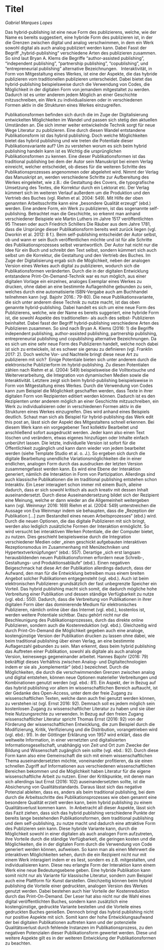 # Titel
*Gabriel Marques Lopes*

Das hybrid-publishing ist eine neue Form des publizierens, welche, wie der Name es bereits suggestiert, eine hybride Form des publizieren ist, in der die Grenzen zwischen digital und analog verschwimmen, in dem ein Werk sowohl digital als auch analog publiziert werden kann. Dabei Fasst der Begriff „hybrid-publishing“ verschiedene Arten des publizieren zusammen. So sind laut Bryan A. Klems die Begriffe “author-assisted publishing”, “independent publishing”, “partnership publishing”, “copublishing”, und “entrepreneurial publishing” alternative Bezeichnungen.   Interaktivität, in Form von Mitgestaltung eines Werkes, ist eine der Aspekte, die das hybride publizieren vom traditionellen publizieren unterscheidet. Dabei bietet das hybrid-publishing beispielsweise durch die Verwendung von Codes, die Möglichkeit in der digitalen Form von jemandem mitgestaltet zu werden. Dadurch ist es unter anderem jedem Möglich an einer Geschichte mitzuschreiben, ein Werk zu individualisieren oder in verschiedenen Formen aktiv in die Strukturen eines Werkes einzugreifen.

Publikationsformen befinden sich durch die im Zuge der Digitalisierung entwickelten Möglichkeiten im Wandel und passen sich stetig den aktuellen Umständen an. Die sich immer weiter entwickelnde Technik sorgt für neue Wege Literatur zu publizieren. Eine durch diesen Wandel entstandene Publikationsform ist das hybrid publishing. Doch welche Möglichkeiten bietet das hybrid publishing und wie treten die Potentiale dieser Publikationsvariante auf? Um zu verstehen worum es sich beim hybrid publishing handeln kann ist es Wichtig die ursprünglichen Publikationsformen zu kennen.
Eine dieser Publikationsformen ist das traditional publishing bei dem der Autor sein Manuskript bei einem Verlag einreicht, welcher entscheidet, ob dieses für die weiteren Schritte des Publikationsprozesses angenommen oder abgelehnt wird. Nimmt der Verlag das Manuskript an, werden verschiedene Schritte zur Aufbereitung des Werkes eingeleitet, wie z.B.: die Gestaltung des Covers, die typografische Umsetzung des Textes, die Korrektur durch ein Lektorat etc. Der Verlag kümmert sich im weiteren Verlauf außerdem um die Produktion und den Vertrieb des Buches (vgl. Riehm et al. 2004: 549). Mit Hilfe der oben genannten Arbeitsschritte kann eine „besondere Qualität erzeugt“ (ebd.) werden. Eine andere Form, ein Werk zu publizieren, ist das sogenannte self-publishing. Betrachtet man die Geschichte, so erkennt man anhand verschiedener Beispiele wie Martin Luthers im Jahre 1517 veröffentlichten 95 Thesen oder auch Friedrich Schillers Die Räuber aus dem Jahre 1781, dass die Ursprünge dieser Publikationsform bereits weit zurück liegen (vgl. Dworkin et al. 2012: 8 f.). Beim self-publishing entscheidet der Autor selbst, ob und wann er sein Buch veröffentlichen möchte und ist für alle Schritte des Publikationsprozesses selbst verantwortlich. Der Autor hat nicht nur die Idee für ein Buch und schreibt den Text selbst, sondern kümmert sich auch selbst um die Korrektur, die Gestaltung und den Vertrieb des Buches. Im Zuge der Digitalisierung ergab sich die Möglichkeit, neben der analogen Version eines Werkes auch digital zu publizieren, wodurch sich die Publikationsformen veränderten. Durch die in der digitalen Entwicklung entstandene Print-On-Demand-Technik war es nun möglich, aus einer digitalen Vorlage ein einzelnes, analoges Exemplar eines Werkes zu drucken, ohne dabei an eine bestimmte Auflagenhöhe gebunden zu sein, welches durch eine automatisierte ISBN-Vergabe auch am Buchhandel teilnehmen kann (vgl. Bajohr 2016.: 79-80). Die neue Publikationsvariante, die sich unter anderem diese Technik zu nutze macht, ist das oben genannte hybrid-publishing. Dabei handelt es sich um eine neue Form des Publizierens, welche, wie der Name es bereits suggeriert, eine hybride Form ist, die sowohl Aspekte des traditionellen- als auch des selbst- Publizieren beinhaltet. Dabei fasst der Begriff hybrid-publishing verschiedene Arten des Publizieren zusammen. So sind nach Bryan A. Klems (2016: 1) die Begriffe independent publishing, author-assisted publishing, partnership publishing, entrepreneurial publishing und copublishing alternative Bezeichnungen. Da es sich um eine sehr neue Form des Publizieren handelt, welche noch dabei ist sich zu entwickeln, ist es schwer sie genau zu definieren (vgl. Franklin 2017: 2). Doch welche Vor- und Nachteile bringt diese neue Art zu publizieren mit sich?  Einige Potentiale bieten sich unter anderem durch die elektronische Publizierform im hybrid-publishing. Zu diesen Potentialen zählen nach Riehm et al. (2004: 549) beispielsweise die Volltextsuche und Weiterverarbeitung, die Integration von dynamischen Medien sowie die Interaktivität. Letztere zeigt sich beim hybrid-publishing beispielsweise in Form von Mitgestaltung eines Werkes. Durch die Verwendung von Codes kann zum Beispiel die Möglichkeit geschaffen werden, dass Texte in ihrer digitalen Form von Rezipienten editiert werden können. Dadurch ist es den Rezipienten unter anderem möglich an einer Geschichte mitzuschreiben, ein Werk zu individualisieren oder in verschiedenen Formen aktiv in die Strukturen eines Werkes einzugreifen. Dies wird anhand eines Beispiels deutlich. Schaut man sich als Beispiel für hybrid-publishing das Werk edit this post an, lässt sich der Aspekt des Mitgestaltens schnell erkennen. Bei diesem Werk kann ein vorgegebener Text kollektiv Bearbeitet und anschließend sofort ausgedruckt werden. Jeder kann also einen Text löschen und verändern, etwas eigenes hinzufügen oder Inhalte einfach unberührt lassen. Die letzte, individuelle Version ist sofort für die Öffentlichkeit zugänglich und kann dann wieder von jedem bearbeitet werden (siehe Template Studio et al. o. J.).  So ergeben sich durch die digitale Bearbeitung unendliche Variationsmöglichkeiten die in einer endlichen, analogen Form durch das ausdrucken der letzten Version zusammengefasst werden kann. Es wird eine Ebene der Interaktion generiert, nämlich die Interaktion in Form von Partizipation. Allerdings sind auch klassische Publikationen die im traditional publishing entstehen schon Interaktiv. Ein Leser interagiert schon immer mit einem Buch, alleine dadurch, dass er sich sowohl kritisch als auch kreativ mit dessen Inhalt auseinandersetzt. Durch diese Auseinandersetzung bildet sich der Rezipient eine Meinung, welche er dann wieder an die Allgemeinheit weitergeben kann (vgl. Weinmayr 2016: 169) Riehm et al. (2004: 549) unterstreichen die Aussage von Eva Weinmayr indem sie behaupten, dass die „Rezeption der Publikation [...] zum Bestandteil eines neuen Arbeitsprozesses“ (ebd.) wird. Durch die neuen Optionen, die das digitale Publizieren mit sich bringt, werden also  lediglich zusätzliche Formen der Interaktion ermöglicht. So wird versucht bei interaktiven Werken Potentiale, die der Computer bietet, zu nutzen. Dies geschieht beispielsweise durch die Integration verschiedener Medien oder „einen geschickt aufgebauten interaktiven Rezeptionsmodus im Zusammenhang mit Menütechniken und Hypertextverknüpfungen“ (ebd.: 557). Derartige „sich erst langsam herausbildenden neuen Publikationsformen erfordern neue Schreib-, Gestaltungs- und Produktionsabläufe“ (ebd.). Einen negativen Beigeschmack hat diese Art der Publikation allerdings dadurch, dass der Aufwand, den man für die Entwicklung betreiben muss einem breiten Angebot solcher Publikationen entgegensteht (vgl. ebd.). Auch ist beim elektronischen Publizieren grundsätzlich der fast unbegrenzte Speicher ein Vorteil. Das hybrid publishing macht sich somit, die dadurch mögliche hohe Verbreitung einer Publikation und dessen ständige Verfügbarkeit zu nutze (vgl. ebd.: 550). Dadurch, dass die Verbreitung von Publikationen in ihrer digitalen Form über das dominierende Medium für elektronisches Publizieren, nämlich online über das Internet (vgl. ebd.), kostenlos ist, werden weitere Potentiale sichtbar. Dazu gehört nicht nur die Beschleunigung des Publikationsprozesses, durch das direkte online Publizieren, sondern auch die Kostenreduktion (vgl. ebd.). Gleichzeitig wird durch Print-On-Demand die Möglichkeit gegeben auch eine analoge, kostengünstige Version der Publikation drucken zu lassen ohne dabei, wie beim traditional publishing über einen Verlag, an eine bestimmte Auflagenzahl gebunden zu sein. Man erkennt, dass beim hybrid publishing das Auftreten einer Publikation, sowohl als digitale als auch analoge Version, keineswegs gegeneinander arbeitet. Hannes Bajohr (2016: 79) bekräftigt dieses Verhältnis zwischen Analog- und Digitaltechnologien indem er sie als „komplementär“ (ebd.) bezeichnet. Durch die Möglichkeiten, die durch die verschwimmenden Grenzen zwischen analog und digital entstehen, können neue Optionen materieller Verbreitungen und Kombinationen genutzt werden (vgl. ebd.: 81). Ein Aspekt, der in Bezug auf das hybrid publishing vor allem im wissenschaftlichen Bereich auftaucht, ist der Gedanke des Open-Access, unter dem der freie Zugang zu wissenschaftlichen Texten, welche dann auch frei genutzt werden können, zu verstehen ist (vgl. Ernst 2016: 92). Demnach soll es jedem möglich sein kostenlosen Zugang zu wissenschaftlicher Literatur zu haben und sie über freie Nutzungsrechte zu verwenden. In Bezug auf den freien Zugang wissenschaftlicher Literatur spricht Thomas Ernst (2016: 92) von der Förderung der wissenschaftlichen Entwicklung, die zum Beispiel durch die Modifizierung, Kritik, Verifizierung und die Distribution, vorangetrieben wird (vgl. ebd.: 91). In der Göttinger Erklärung von 1957 wird erklärt, dass die weltweite Information, in einer vernetzten und digitalisierten Informationsgesellschaft, unabhängig von Zeit und Ort zum Zwecke der Bildung und Wissenschaft zugänglich sein sollte (vgl. ebd.: 92). Durch diese Form kann also eine Gemeinschaft die sich mit einem wissenschaftlichen Thema auseinandersetzten möchte, voneinander profitieren, da sie einen schnellen Zugriff auf Informationen aus verschiedenen wissenschaftlichen Bereichen bekommen und die Möglichkeit haben Literatur für die eigene wissenschaftliche Arbeit zu nutzen. Einer der Kritikpunkte, mit denen man sich allerdings laut Ernst (2016: 102) auseinandersetzten sollte, ist die Absicherung von Qualitätsstandards. Daraus lässt sich das negative Potenzial ableiten, dass es, anders als beim traditional publishing, bei dem durch die Arbeitsschritte des Publikationsprozesses wie oben genannt eine besondere Qualität erzielt werden kann, beim hybrid publishing zu einem Qualitätsverlust kommen kann.  In Anbetracht all dieser Aspekte, lässt sich das Fazit ziehen, dass sich das hybrid publishing verschiedene Punkte der bereits lange bestehenden Publikationsformen, dem traditional publishing und dem self-publishing, zu nutze macht und dadurch eine attraktive Form des Publizieren sein kann. Diese  hybride Variante kann, durch die Möglichkeit sowohl in einer digitalen als auch analogen Form aufzutreten, ihre Vorteile durch die ständige Verfügbarkeit, die geringen kosten und die Möglichkeiten, die in der digitalen Form durch die Verwendung von Code generiert werden können, aufweisen. So kann man als einen Mehrwert die interaktiven Möglichkeiten sehen, durch die ein Rezipient nicht nur mit einem Werk interagiert indem er es liest, sondern es z.B. mitgestalten, und individualisieren kann. Diese neu erlangte Form der Interaktion kann einem Werk eine neue Bedeutungsebene geben. Eine hybride Publikation kann somit nicht nur als Variante für klassische Literatur, sondern zum Beispiel auch eine Plattform für Kunst darstellen. Gleichzeitig können beim hybrid publishing die Vorteile einer gedruckten, analogen Version des Werkes genutzt werden. Dabei bestehen auch hier Vorteile der Kostenreduktion durch das Print-On-Demand. Der Leser hat also nicht nur die Wahl eines digital veröffentlichten Buches, sondern kann zusätzlich eine kostengünstige, gedruckte Variante bestellen und die Vorteile eines gedruckten Buches genießen. Dennoch bringt das hybrid publishing nicht nur positive Aspekte mit sich. Somit kann der hohe Entwicklungsaufwand der bei digitalen Publikationen auftreten kann und der potenzielle Qualitätsverlust durch fehlende Instanzen im Publikationsprozess, zu den negativen Potenzialen dieser Publikationsform gewertet werden. Diese und weitere Aspekte gilt es in der weiteren Entwicklung der Publikationsformen zu beachten.
